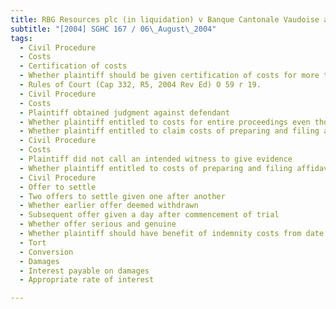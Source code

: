 ```yaml
---
title: RBG Resources plc (in liquidation) v Banque Cantonale Vaudoise and Others 
subtitle: "[2004] SGHC 167 / 06\_August\_2004"
tags:
  - Civil Procedure
  - Costs
  - Certification of costs
  - Whether plaintiff should be given certification of costs for more than one counsel
  - Rules of Court (Cap 332, R5, 2004 Rev Ed) O 59 r 19.
  - Civil Procedure
  - Costs
  - Plaintiff obtained judgment against defendant
  - Whether plaintiff entitled to costs for entire proceedings even though plaintiff failed on one issue raised during trial
  - Whether plaintiff entitled to claim costs of preparing and filing affidavit of evidence-in-chief that was primarily on the unsuccessful issue.
  - Civil Procedure
  - Costs
  - Plaintiff did not call an intended witness to give evidence
  - Whether plaintiff entitled to costs of preparing and filing affidavit of evidence-in-chief of such witness
  - Civil Procedure
  - Offer to settle
  - Two offers to settle given one after another
  - Whether earlier offer deemed withdrawn
  - Subsequent offer given a day after commencement of trial
  - Whether offer serious and genuine
  - Whether plaintiff should have benefit of indemnity costs from date of service of offer.
  - Tort
  - Conversion
  - Damages
  - Interest payable on damages
  - Appropriate rate of interest

---
```


